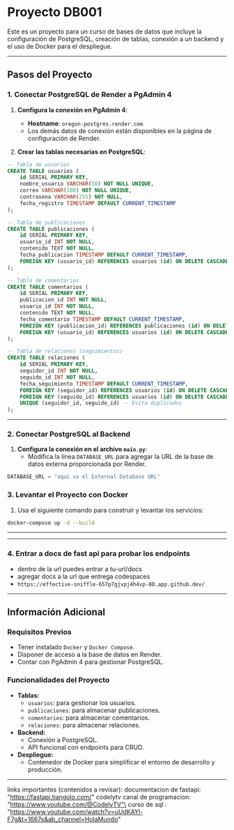 # Proyecto DB001

Este es un proyecto para un curso de bases de datos que incluye la configuración de PostgreSQL, creación de tablas, conexión a un backend y el uso de Docker para el despliegue.

---

## Pasos del Proyecto

### 1. Conectar PostgreSQL de Render a PgAdmin 4

1. **Configura la conexión en PgAdmin 4**:
   - **Hostname**: `oregon-postgres.render.com`
   - Los demás datos de conexión están disponibles en la página de configuración de Render.

2. **Crear las tablas necesarias en PostgreSQL**:

```sql
-- Tabla de usuarios
CREATE TABLE usuarios (
    id SERIAL PRIMARY KEY,
    nombre_usuario VARCHAR(50) NOT NULL UNIQUE,
    correo VARCHAR(100) NOT NULL UNIQUE,
    contrasena VARCHAR(255) NOT NULL,
    fecha_registro TIMESTAMP DEFAULT CURRENT_TIMESTAMP
);

-- Tabla de publicaciones
CREATE TABLE publicaciones (
    id SERIAL PRIMARY KEY,
    usuario_id INT NOT NULL,
    contenido TEXT NOT NULL,
    fecha_publicacion TIMESTAMP DEFAULT CURRENT_TIMESTAMP,
    FOREIGN KEY (usuario_id) REFERENCES usuarios (id) ON DELETE CASCADE
);

-- Tabla de comentarios
CREATE TABLE comentarios (
    id SERIAL PRIMARY KEY,
    publicacion_id INT NOT NULL,
    usuario_id INT NOT NULL,
    contenido TEXT NOT NULL,
    fecha_comentario TIMESTAMP DEFAULT CURRENT_TIMESTAMP,
    FOREIGN KEY (publicacion_id) REFERENCES publicaciones (id) ON DELETE CASCADE,
    FOREIGN KEY (usuario_id) REFERENCES usuarios (id) ON DELETE CASCADE
);

-- Tabla de relaciones (seguimientos)
CREATE TABLE relaciones (
    id SERIAL PRIMARY KEY,
    seguidor_id INT NOT NULL,
    seguido_id INT NOT NULL,
    fecha_seguimiento TIMESTAMP DEFAULT CURRENT_TIMESTAMP,
    FOREIGN KEY (seguidor_id) REFERENCES usuarios (id) ON DELETE CASCADE,
    FOREIGN KEY (seguido_id) REFERENCES usuarios (id) ON DELETE CASCADE,
    UNIQUE (seguidor_id, seguido_id) -- Evita duplicados
);

```

---

### 2. Conectar PostgreSQL al Backend

1. **Configura la conexión en el archivo `main.py`**:
   - Modifica la línea `DATABASE_URL` para agregar la URL de la base de datos externa proporcionada por Render.

```python
DATABASE_URL = "aqui va el External Database URL"
```

### 3. Levantar el Proyecto con Docker

1. Usa el siguiente comando para construir y levantar los servicios:

```bash
docker-compose up -d --build
```

---

---
### 4. Entrar a docs de fast api para probar los endpoints

- dentro de la url puedes entrar a tu-url/docs
- agregar docs a la url que entrega codespaces 
- `https://effective-sniffle-657p7gjvpj4h4vp-80.app.github.dev/`

---

## Información Adicional

### Requisitos Previos

- Tener instalado `Docker` y `Docker Compose`.
- Disponer de acceso a la base de datos en Render.
- Contar con PgAdmin 4 para gestionar PostgreSQL.

### Funcionalidades del Proyecto

- **Tablas:**
  - `usuarios`: para gestionar los usuarios.
  - `publicaciones`: para almacenar publicaciones.
  - `comentarios`: para almacenar comentarios.
  - `relaciones`: para almacenar relaciones.
- **Backend:**
  - Conexión a PostgreSQL.
  - API funcional con endpoints para CRUD.
- **Despliegue:**
  - Contenedor de Docker para simplificar el entorno de desarrollo y producción.

---

links importantes (contenidos a revisar):
documentacion de fastapi: "https://fastapi.tiangolo.com/"
codelytv canal de programacion: "https://www.youtube.com/@CodelyTV"\
curso de sql : "https://www.youtube.com/watch?v=uUdKAYl-F7g&t=1667s&ab_channel=HolaMundo"
